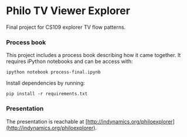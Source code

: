Philo TV Viewer Explorer
============

Final project for CS109 explorer TV flow patterns.

### Process book

This project includes a process book describing how it came together. It requires iPython notebooks and can be access with:

```
ipython notebook process-final.ipynb
```

Install dependencies by running:

```
pip install -r requirements.txt
```

### Presentation

The presentation is reachable at [http://indynamics.org/philoexplorer](http://indynamics.org/philoexplorer).

